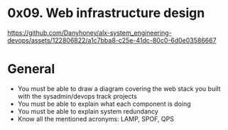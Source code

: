# 0x09. Web infrastructure design


https://github.com/Danyhoney/alx-system_engineering-devops/assets/122806822/a1c7bba8-c25e-41dc-80c0-6d0e03586667


# General
* You must be able to draw a diagram covering the web stack you built with the sysadmin/devops track projects
* You must be able to explain what each component is doing
* You must be able to explain system redundancy
* Know all the mentioned acronyms: LAMP, SPOF, QPS
